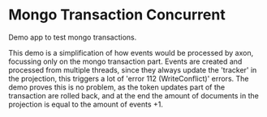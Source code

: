 # Mongo Transaction Concurrent

Demo app to test mongo transactions.

This demo is a simplification of how events would be processed by axon, focussing only on the mongo transaction part.
Events are created and processed from multiple threads, since they always update the 'tracker' in the projection, this triggers a lot of 'error 112 (WriteConflict)' errors.
The demo proves this is no problem, as the token updates part of the transaction are rolled back, and at the end the amount of documents in the projection is equal to the amount of events +1.